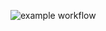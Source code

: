 ![example workflow](https://github.com/lukasz-cpu/KafkaCrusher/actions/workflows/main.yml/badge.svg)